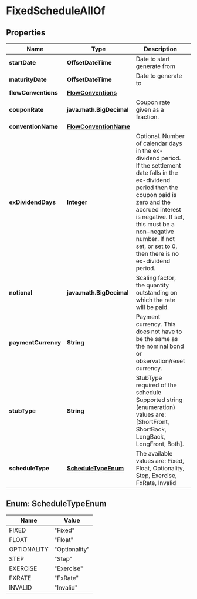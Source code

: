 

# FixedScheduleAllOf


## Properties

Name | Type | Description | Notes
------------ | ------------- | ------------- | -------------
**startDate** | **OffsetDateTime** | Date to start generate from | 
**maturityDate** | **OffsetDateTime** | Date to generate to | 
**flowConventions** | [**FlowConventions**](FlowConventions.md) |  |  [optional]
**couponRate** | **java.math.BigDecimal** | Coupon rate given as a fraction. |  [optional]
**conventionName** | [**FlowConventionName**](FlowConventionName.md) |  |  [optional]
**exDividendDays** | **Integer** | Optional. Number of calendar days in the ex-dividend period.  If the settlement date falls in the ex-dividend period then the coupon paid is zero and the accrued interest is negative.  If set, this must be a non-negative number.  If not set, or set to 0, then there is no ex-dividend period. |  [optional]
**notional** | **java.math.BigDecimal** | Scaling factor, the quantity outstanding on which the rate will be paid. |  [optional]
**paymentCurrency** | **String** | Payment currency. This does not have to be the same as the nominal bond or observation/reset currency. |  [optional]
**stubType** | **String** | StubType required of the schedule    Supported string (enumeration) values are: [ShortFront, ShortBack, LongBack, LongFront, Both]. |  [optional]
**scheduleType** | [**ScheduleTypeEnum**](#ScheduleTypeEnum) | The available values are: Fixed, Float, Optionality, Step, Exercise, FxRate, Invalid | 



## Enum: ScheduleTypeEnum

Name | Value
---- | -----
FIXED | &quot;Fixed&quot;
FLOAT | &quot;Float&quot;
OPTIONALITY | &quot;Optionality&quot;
STEP | &quot;Step&quot;
EXERCISE | &quot;Exercise&quot;
FXRATE | &quot;FxRate&quot;
INVALID | &quot;Invalid&quot;



